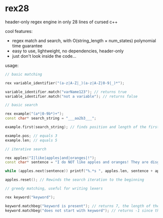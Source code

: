 # rex28
header-only regex engine in only 28 lines of cursed c++

cool features:
 - regex match and search, with O(string_length $\times$ num_states) polynomial time guarantee
 - easy to use, lightweight, no dependencies, header-only
 - just don't look inside the code...

usage:
```cpp
// basic matching

rex variable_identifier("(a-z|A-Z|_)(a-z|A-Z|0-9|_)*");

variable_identifier.match("varName123"); // returns true
variable_identifier.match("not a variable"); // returns false

// basic search

rex example("(a*|0-9b*)+");
const char* search_string = "___aa2b3___";

example.first(search_string); // finds position and length of the first match, returns whether the search was a success

example.pos; // equals 3
example.len; // equals 5

// iterative search

rex apples("I|like|apples|and|oranges|!");
const char* sentence = "I do NOT like apples and oranges! They are disgusting...";

while (apples.next(sentence)) printf("%.*s ", apples.len, sentence + apples.pos); // prints out "I like apples and oranges ! "

apples.reset(); // Rewinds the search iteration to the beginning

// greedy matching, useful for writing lexers

rex keyword("keyword");

keyword.matchbeg("keyword is present"); // returns 7, the length of the first match
keyword.matchbeg("does not start with keyword"); // returns -1 since there is no match starting from the first letter
```

